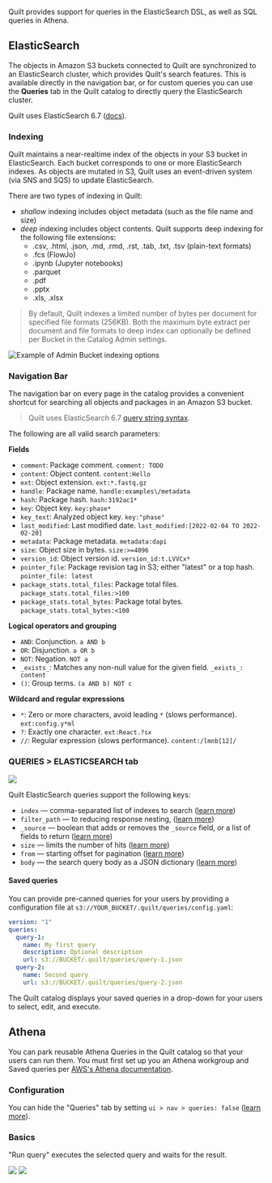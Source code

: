 <!-- markdownlint-disable -->
Quilt provides support for queries in the ElasticSearch DSL, as
well as SQL queries in Athena.

## ElasticSearch

The objects in Amazon S3 buckets connected to Quilt are synchronized to
an ElasticSearch cluster, which provides Quilt's search features.
This is available directly in the navigation bar, or 
for custom queries you can use the **Queries** tab in the Quilt catalog
to directly query the ElasticSearch cluster.

Quilt uses ElasticSearch 6.7
([docs](https://www.elastic.co/guide/en/elasticsearch/reference/6.7/index.html)).

### Indexing
Quilt maintains a near-realtime index of the objects in your S3
bucket in ElasticSearch.  Each bucket corresponds to one or more
ElasticSearch indexes. As objects are mutated in S3, Quilt uses an
event-driven system (via SNS and SQS) to update ElasticSearch.

There are two types of indexing in Quilt:
* *shallow* indexing includes object metadata (such as the file name and size)
* *deep* indexing includes object contents. Quilt supports deep
indexing for the following file extensions:
  * .csv, .html, .json, .md, .rmd, .rst, .tab, .txt, .tsv (plain-text formats)
  * .fcs (FlowJo)
  * .ipynb (Jupyter notebooks)
  * .parquet
  * .pdf
  * .pptx
  * .xls, .xlsx

> By default, Quilt indexes a limited number of bytes per document for specified file
formats (256KB). Both the maximum byte extract per document and file formats
to deep index can optionally be defined per Bucket in the Catalog Admin settings.

![Example of Admin Bucket indexing options](../imgs/elastic-search-indexing-options.png)

### Navigation Bar

The navigation bar on every page in the catalog provides a convenient
shortcut for searching all objects and packages in an Amazon S3
bucket.

> Quilt uses ElasticSearch 6.7 [query string
> syntax](https://www.elastic.co/guide/en/elasticsearch/reference/6.7/query-dsl-query-string-query.html#query-string-syntax).

The following are all valid search parameters:

**Fields**

- `comment`: Package comment. `comment: TODO`
- `content`: Object content. `content:Hello`
- `ext`: Object extension. `ext:*.fastq.gz`
- `handle`: Package name. `handle:examples\/metadata`
- `hash`: Package hash. `hash:3192ac1*`
- `key`: Object key. `key:phase*`
- `key_text`: Analyzed object key. `key:"phase"`
- `last_modified`: Last modified date. `last_modified:[2022-02-04 TO
  2022-02-20]`
- `metadata`: Package metadata. `metadata:dapi`
- `size`: Object size in bytes. `size:>=4096`
- `version_id`: Object version id. `version_id:t.LVVCx*`
- `pointer_file`: Package revision tag in S3; either "latest" or a top hash. `pointer_file: latest`
- `package_stats.total_files`: Package total files.
  `package_stats.total_files:>100`
- `package_stats.total_bytes`: Package total bytes.
  `package_stats.total_bytes:<100`

**Logical operators and grouping**

- `AND`: Conjunction. `a AND b`
- `OR`: Disjunction. `a OR b`
- `NOT`: Negation. `NOT a`
- `_exists_`: Matches any non-null value for the given field. `_exists_: content`
- `()`: Group terms. `(a AND b) NOT c`

**Wildcard and regular expressions**

- `*`: Zero or more characters, avoid leading `*` (slows performance).
  `ext:config.y*ml`
- `?`: Exactly one character. `ext:React.?sx`
- `//`: Regular expression (slows performance). `content:/lmnb[12]/`

### QUERIES > ELASTICSEARCH tab

![](../imgs/catalog-es-queries-default.png)

Quilt ElasticSearch queries support the following keys:
- `index` — comma-separated list of indexes to search ([learn
more](https://www.elastic.co/guide/en/elasticsearch/reference/6.8/multi-index.html))
- `filter_path` — to reducing response nesting, ([learn
more](https://www.elastic.co/guide/en/elasticsearch/reference/6.8/common-options.html#common-options-response-filtering))
- `_source` — boolean that adds or removes the `_source` field, or
a list of fields to return ([learn
more](https://www.elastic.co/guide/en/elasticsearch/reference/6.8/search-request-source-filtering.html))
- `size` — limits the number of hits ([learn
more](https://www.elastic.co/guide/en/elasticsearch/reference/6.8/search-uri-request.html))
- `from` — starting offset for pagination ([learn
more](https://www.elastic.co/guide/en/elasticsearch/reference/6.8/search-uri-request.html))
- `body` — the search query body as a JSON dictionary ([learn
more](https://www.elastic.co/guide/en/elasticsearch/reference/6.8/search-request-body.html))

#### Saved queries
You can provide pre-canned queries for your users by providing a configuration file 
at `s3://YOUR_BUCKET/.quilt/queries/config.yaml`:

```yaml
version: "1"
queries:
  query-1:
    name: My first query
    description: Optional description
    url: s3://BUCKET/.quilt/queries/query-1.json
  query-2:
    name: Second query
    url: s3://BUCKET/.quilt/queries/query-2.json
```

The Quilt catalog displays your saved queries in a drop-down for your users to
select, edit, and execute.

## Athena

You can park reusable Athena Queries in the Quilt catalog so that your users can
run them. You must first set up you an Athena workgroup and Saved queries per
[AWS's Athena documentation](https://docs.aws.amazon.com/athena/latest/ug/getting-started.html).

### Configuration
You can hide the "Queries" tab by setting `ui > nav > queries: false` ([learn more](./Preferences.md)).

### Basics
"Run query" executes the selected query and waits for the result.

![](../imgs/athena-ui.png)
![](../imgs/athena-history.png)
